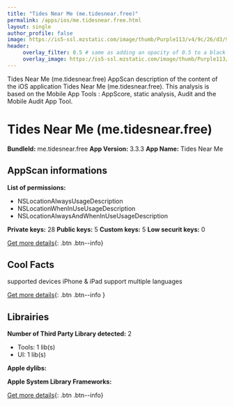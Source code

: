 ```yaml
---
title: "Tides Near Me (me.tidesnear.free)"
permalink: /apps/ios/me.tidesnear.free.html
layout: single
author_profile: false
image: https://is5-ssl.mzstatic.com/image/thumb/Purple113/v4/9c/26/d3/9c26d36b-2502-7e02-47ea-baa676a7755b/AppIcon-1x_U007emarketing-0-7-0-0-85-220.png/512x512bb.jpg
header: 
     overlay_filter: 0.5 # same as adding an opacity of 0.5 to a black background
     overlay_image: https://is5-ssl.mzstatic.com/image/thumb/Purple113/v4/9c/26/d3/9c26d36b-2502-7e02-47ea-baa676a7755b/AppIcon-1x_U007emarketing-0-7-0-0-85-220.png/512x512bb.jpg
---
```

Tides Near Me (me.tidesnear.free) AppScan description of the content of the iOS application Tides Near Me (me.tidesnear.free). This analysis is based on the Mobile App Tools : AppScore, static analysis, Audit and the Mobile Audit App Tool.

# Tides Near Me (me.tidesnear.free)

**BundleId:** me.tidesnear.free
**App Version:** 3.3.3
**App Name:** Tides Near Me


## AppScan informations 

**List of permissions:** 
- NSLocationAlwaysUsageDescription
- NSLocationWhenInUseUsageDescription
- NSLocationAlwaysAndWhenInUseUsageDescription
  
  
**Private keys:** 28
**Public keys:** 5
**Custom keys:** 5
**Low securit keys:** 0
  
[Get more details](/pricing.html){: .btn .btn--info}

## Cool Facts

supported devices iPhone & iPad
support multiple languages
  
[Get more details](/pricing.html){: .btn .btn--info }

## Librairies 
**Number of Third Party Library detected:** 2
- Tools: 1 lib(s)
- UI: 1 lib(s)


**Apple dylibs:**


**Apple System Library Frameworks:**


  
[Get more details](/pricing.html){: .btn .btn--info}

